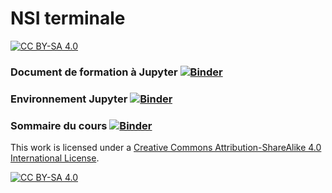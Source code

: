 # NSI terminale
[![CC BY-SA 4.0][cc-by-sa-shield]][cc-by-sa]




### Document de formation à Jupyter [![Binder](https://mybinder.org/badge_logo.svg)](https://mybinder.org/v2/gh/srenouf/NSIterm/master?filepath=presentation.ipynb)

### Environnement Jupyter [![Binder](https://mybinder.org/badge_logo.svg)](https://mybinder.org/v2/gh/srenouf/NSIterm/master?urlpath=apps/environnement.ipynb)


### Sommaire du cours [![Binder](https://mybinder.org/badge_logo.svg)](https://mybinder.org/v2/gh/srenouf/NSIterm/master?urlpath=apps/sommaire.ipynb)






This work is licensed under a
[Creative Commons Attribution-ShareAlike 4.0 International License][cc-by-sa].

[![CC BY-SA 4.0][cc-by-sa-image]][cc-by-sa]

[cc-by-sa]: http://creativecommons.org/licenses/by-sa/4.0/
[cc-by-sa-image]: https://licensebuttons.net/l/by-sa/4.0/88x31.png
[cc-by-sa-shield]: https://img.shields.io/badge/License-CC%20BY--SA%204.0-lightgrey.svg
